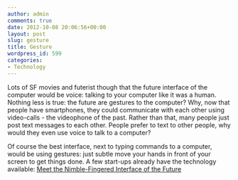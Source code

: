 ```yaml
---
author: admin
comments: true
date: 2012-10-08 20:06:56+00:00
layout: post
slug: gesture
title: Gesture
wordpress_id: 599
categories:
- Technology
---
```


Lots of SF movies and futerist though that the future interface of the computer would be voice: talking to your computer like it was a human. Nothing less is true: the future are gestures to the computer? Why, now that people have smartphones, they could communicate with each other using video-calls - the videophone of the past. Rather than that, many people just post text messages to each other. People prefer to text to other people, why would they even use voice to talk to a computer?

Of course the best interface, next to typing commands to a computer, would be using gestures: just subtle move your hands in front of your screen to get things done.
A few start-ups already have the technology available: [Meet the Nimble-Fingered Interface of the Future](http://www.technologyreview.com/news/429426/meet-the-nimble-fingered-interface-of-the-future/)
